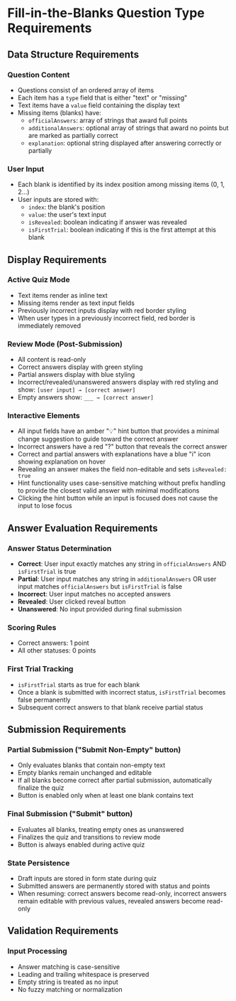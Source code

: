 # Fill-in-the-Blanks Question Type Requirements

## Data Structure Requirements

### Question Content

- Questions consist of an ordered array of items
- Each item has a `type` field that is either "text" or "missing"
- Text items have a `value` field containing the display text
- Missing items (blanks) have:
  - `officialAnswers`: array of strings that award full points
  - `additionalAnswers`: optional array of strings that award no points but are marked as partially correct
  - `explanation`: optional string displayed after answering correctly or partially

### User Input

- Each blank is identified by its index position among missing items (0, 1, 2...)
- User inputs are stored with:
  - `index`: the blank's position
  - `value`: the user's text input
  - `isRevealed`: boolean indicating if answer was revealed
  - `isFirstTrial`: boolean indicating if this is the first attempt at this blank

## Display Requirements

### Active Quiz Mode

- Text items render as inline text
- Missing items render as text input fields
- Previously incorrect inputs display with red border styling
- When user types in a previously incorrect field, red border is immediately removed

### Review Mode (Post-Submission)

- All content is read-only
- Correct answers display with green styling
- Partial answers display with blue styling
- Incorrect/revealed/unanswered answers display with red styling and show: `[user input] → [correct answer]`
- Empty answers show: `___ → [correct answer]`

### Interactive Elements

- All input fields have an amber "💡" hint button that provides a minimal change suggestion to guide toward the correct answer
- Incorrect answers have a red "?" button that reveals the correct answer
- Correct and partial answers with explanations have a blue "i" icon showing explanation on hover
- Revealing an answer makes the field non-editable and sets `isRevealed: true`
- Hint functionality uses case-sensitive matching without prefix handling to provide the closest valid answer with minimal modifications
- Clicking the hint button while an input is focused does not cause the input to lose focus

## Answer Evaluation Requirements

### Answer Status Determination

- **Correct**: User input exactly matches any string in `officialAnswers` AND `isFirstTrial` is true
- **Partial**: User input matches any string in `additionalAnswers` OR user input matches `officialAnswers` but `isFirstTrial` is false
- **Incorrect**: User input matches no accepted answers
- **Revealed**: User clicked reveal button
- **Unanswered**: No input provided during final submission

### Scoring Rules

- Correct answers: 1 point
- All other statuses: 0 points

### First Trial Tracking

- `isFirstTrial` starts as true for each blank
- Once a blank is submitted with incorrect status, `isFirstTrial` becomes false permanently
- Subsequent correct answers to that blank receive partial status

## Submission Requirements

### Partial Submission ("Submit Non-Empty" button)

- Only evaluates blanks that contain non-empty text
- Empty blanks remain unchanged and editable
- If all blanks become correct after partial submission, automatically finalize the quiz
- Button is enabled only when at least one blank contains text

### Final Submission ("Submit" button)

- Evaluates all blanks, treating empty ones as unanswered
- Finalizes the quiz and transitions to review mode
- Button is always enabled during active quiz

### State Persistence

- Draft inputs are stored in form state during quiz
- Submitted answers are permanently stored with status and points
- When resuming: correct answers become read-only, incorrect answers remain editable with previous values, revealed answers become read-only

## Validation Requirements

### Input Processing

- Answer matching is case-sensitive
- Leading and trailing whitespace is preserved
- Empty string is treated as no input
- No fuzzy matching or normalization
